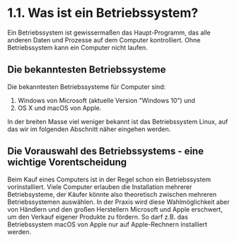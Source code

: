 # 1.1. Was ist ein Betriebssystem?

Ein Betriebssystem ist gewissermaßen das Haupt-Programm, das alle anderen Daten und Prozesse auf dem Computer kontrolliert. Ohne Betriebssystem kann ein Computer nicht laufen.

## Die bekanntesten Betriebssysteme

Die bekanntesten Betriebssysteme für Computer sind:

1. Windows von Microsoft \(aktuelle Version "Windows 10"\) und
2. OS X und macOS von Apple. 

In der breiten Masse viel weniger bekannt ist das Betriebssystem Linux, auf das wir im folgenden Abschnitt näher eingehen werden.

## Die Vorauswahl des Betriebssystems - eine wichtige Vorentscheidung

Beim Kauf eines Computers ist in der Regel schon ein Betriebssystem vorinstalliert. Viele Computer erlauben die Installation mehrerer Betriebsysteme, der Käufer könnte also theoretisch zwischen mehreren Betriebssystemen auswählen. In der Praxis wird diese Wahlmöglichkeit aber von Händlern und den großen Herstellern Microsoft und Apple erschwert, um den Verkauf eigener Produkte zu fördern. So darf z.B. das Betriebssystem macOS von Apple nur auf Apple-Rechnern installiert werden.

